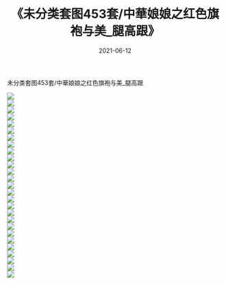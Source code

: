 ﻿---
layout: post
title:  《未分类套图453套/中華娘娘之红色旗袍与美_腿高跟》
date:   2021-06-12
img: http://pic.660000.xyz/1:/网络美图/2021/未分类套图453套/中華娘娘之红色旗袍与美_腿高跟/000.jpg
categories: [美女, 清纯, 唯美]
---

未分类套图453套/中華娘娘之红色旗袍与美_腿高跟

 ![](http://pic.660000.xyz/1:/网络美图/2021/未分类套图453套/中華娘娘之红色旗袍与美_腿高跟/001.jpg) <br>![](http://pic.660000.xyz/1:/网络美图/2021/未分类套图453套/中華娘娘之红色旗袍与美_腿高跟/002.jpg) <br>![](http://pic.660000.xyz/1:/网络美图/2021/未分类套图453套/中華娘娘之红色旗袍与美_腿高跟/003.jpg) <br>![](http://pic.660000.xyz/1:/网络美图/2021/未分类套图453套/中華娘娘之红色旗袍与美_腿高跟/004.jpg) <br>![](http://pic.660000.xyz/1:/网络美图/2021/未分类套图453套/中華娘娘之红色旗袍与美_腿高跟/005.jpg) <br>![](http://pic.660000.xyz/1:/网络美图/2021/未分类套图453套/中華娘娘之红色旗袍与美_腿高跟/006.jpg) <br>![](http://pic.660000.xyz/1:/网络美图/2021/未分类套图453套/中華娘娘之红色旗袍与美_腿高跟/007.jpg) <br>![](http://pic.660000.xyz/1:/网络美图/2021/未分类套图453套/中華娘娘之红色旗袍与美_腿高跟/008.jpg) <br>![](http://pic.660000.xyz/1:/网络美图/2021/未分类套图453套/中華娘娘之红色旗袍与美_腿高跟/009.jpg) <br>![](http://pic.660000.xyz/1:/网络美图/2021/未分类套图453套/中華娘娘之红色旗袍与美_腿高跟/010.jpg) <br>![](http://pic.660000.xyz/1:/网络美图/2021/未分类套图453套/中華娘娘之红色旗袍与美_腿高跟/011.jpg) <br>![](http://pic.660000.xyz/1:/网络美图/2021/未分类套图453套/中華娘娘之红色旗袍与美_腿高跟/012.jpg) <br>![](http://pic.660000.xyz/1:/网络美图/2021/未分类套图453套/中華娘娘之红色旗袍与美_腿高跟/013.jpg) <br>![](http://pic.660000.xyz/1:/网络美图/2021/未分类套图453套/中華娘娘之红色旗袍与美_腿高跟/014.jpg) <br>![](http://pic.660000.xyz/1:/网络美图/2021/未分类套图453套/中華娘娘之红色旗袍与美_腿高跟/015.jpg) <br>![](http://pic.660000.xyz/1:/网络美图/2021/未分类套图453套/中華娘娘之红色旗袍与美_腿高跟/016.jpg) <br>![](http://pic.660000.xyz/1:/网络美图/2021/未分类套图453套/中華娘娘之红色旗袍与美_腿高跟/017.jpg) <br>![](http://pic.660000.xyz/1:/网络美图/2021/未分类套图453套/中華娘娘之红色旗袍与美_腿高跟/018.jpg) <br>![](http://pic.660000.xyz/1:/网络美图/2021/未分类套图453套/中華娘娘之红色旗袍与美_腿高跟/019.jpg) <br>![](http://pic.660000.xyz/1:/网络美图/2021/未分类套图453套/中華娘娘之红色旗袍与美_腿高跟/020.jpg) <br>![](http://pic.660000.xyz/1:/网络美图/2021/未分类套图453套/中華娘娘之红色旗袍与美_腿高跟/021.jpg) <br>![](http://pic.660000.xyz/1:/网络美图/2021/未分类套图453套/中華娘娘之红色旗袍与美_腿高跟/022.jpg) <br>![](http://pic.660000.xyz/1:/网络美图/2021/未分类套图453套/中華娘娘之红色旗袍与美_腿高跟/023.jpg) <br>![](http://pic.660000.xyz/1:/网络美图/2021/未分类套图453套/中華娘娘之红色旗袍与美_腿高跟/024.jpg) <br>![](http://pic.660000.xyz/1:/网络美图/2021/未分类套图453套/中華娘娘之红色旗袍与美_腿高跟/025.jpg) <br>![](http://pic.660000.xyz/1:/网络美图/2021/未分类套图453套/中華娘娘之红色旗袍与美_腿高跟/026.jpg) <br>![](http://pic.660000.xyz/1:/网络美图/2021/未分类套图453套/中華娘娘之红色旗袍与美_腿高跟/027.jpg) <br>